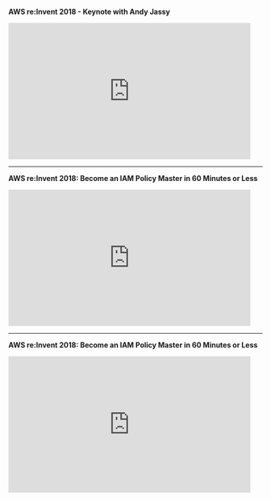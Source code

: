 
<b>AWS re:Invent 2018  - Keynote with Andy Jassy</b> <p>
<iframe allowfullscreen="" frameborder="0" height="270" src="https://www.youtube.com/embed/ZOIkOnW640A" width="480"></iframe>
 
---
<b>AWS re:Invent 2018: Become an IAM Policy Master in 60 Minutes or Less
</b> <p>
<iframe allowfullscreen="" frameborder="0" height="270" src="https://www.youtube.com/embed/YQsK4MtsELU" width="480"></iframe>
 
---
<b>AWS re:Invent 2018: Become an IAM Policy Master in 60 Minutes or Less
</b> <p>
<iframe allowfullscreen="" frameborder="0" height="270" src="https://www.youtube.com/embed/YQsK4MtsELU" width="480"></iframe>

<script>
var channelName = 'AmazonWebServices';

</script>
